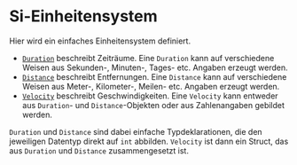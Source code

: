 # Si-Einheitensystem

Hier wird ein einfaches Einheitensystem definiert.

* [`Duration`](duration/duration.go) beschreibt Zeiträume.
  Eine `Duration` kann auf verschiedene Weisen aus
  Sekunden-, Minuten-, Tages- etc. Angaben erzeugt werden.
* [`Distance`](distance/distance.go) beschreibt Entfernungen.
  Eine `Distance` kann auf verschiedene Weisen aus
  Meter-, Kilometer-, Meilen- etc. Angaben erzeugt werden.
* [`Velocity`](veloctiy/velocity.go) beschreibt Geschwindigkeiten.
  Eine `Velocity` kann entweder aus `Duration`- und `Distance`-Objekten
  oder aus Zahlenangaben gebildet werden.

`Duration` und `Distance`
sind dabei einfache Typdeklarationen, die den jeweiligen Datentyp direkt auf `int`
abbilden. `Velocity` ist dann ein Struct, das aus
`Duration` und `Distance` zusammengesetzt ist.
